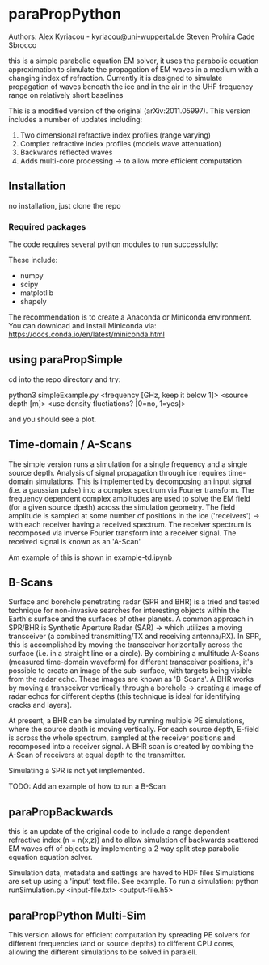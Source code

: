 # paraPropPython

Authors:
Alex Kyriacou - kyriacou@uni-wuppertal.de
Steven Prohira
Cade Sbrocco

this is a simple parabolic equation EM solver, it uses the parabolic equation approximation to simulate the propagation of EM waves in a medium with a changing index of refraction. 
Currently it is designed to simulate propagation of waves beneath the ice and in the air in the UHF frequency range on relatively short baselines 

This is a modified version of the original (arXiv:2011.05997). This version includes a number of updates including:

1. Two dimensional refractive index profiles (range varying)
2. Complex refractive index profiles (models wave attenuation)
3. Backwards reflected waves
4. Adds multi-core processing -> to allow more efficient computation

## Installation

no installation, just clone the repo

### Required packages
The code requires several python modules to run successfully:

These include:
* numpy
* scipy
* matplotlib
* shapely

The recommendation is to create a Anaconda or Miniconda environment. You can download and install Miniconda via: https://docs.conda.io/en/latest/miniconda.html



## using paraPropSimple

cd into the repo directory and try:

python3 simpleExample.py <frequency [GHz, keep it below 1]> <source depth [m]> <use density fluctiations? [0=no, 1=yes]>

and you should see a plot. 

## Time-domain / A-Scans
The simple version runs a simulation for a single frequency and a single source depth. 
Analysis of signal propagation through ice requires time-domain simulations. 
This is implemented by decomposing an input signal (i.e. a gaussian pulse) into a complex spectrum via Fourier transform.
The frequency dependent complex amplitudes are used to solve the EM field (for a given source dpeth) across the simulation geometry.
The field amplitude is sampled at some number of positions in the ice ('receivers') -> with each receiver having a received spectrum.
The receiver spectrum is recomposed via inverse Fourier transform into a receiver signal. The received signal is known as an 'A-Scan'

Am example of this is shown in example-td.ipynb

## B-Scans
Surface and borehole penetrating radar (SPR and BHR) is a tried and tested technique for non-invasive searches for interesting objects within the Earth's surface and the surfaces of other planets.
A common approach in SPR/BHR is Synthetic Aperture Radar (SAR) -> which utilizes a moving transceiver (a combined transmitting/TX and receiving antenna/RX).
In SPR, this is accomplished by moving the transceiver horizontally across the surface (i.e. in a straight line or a circle).
By combining a multitude A-Scans (measured time-domain waveform) for different transceiver positions, 
it's possible to create an image of the sub-surface, with targets being visible from the radar echo. These images are known as 'B-Scans'.
A BHR works by moving a transceiver vertically through a borehole -> creating a image of radar echos for different depths (this technique is ideal for identifying cracks and layers).

At present, a BHR can be simulated by running multiple PE simulations, where the source depth is moving vertically. For each source depth, E-field is across the whole spectrum, sampled at the receiver positions and recomposed into a receiver signal.
A BHR scan is created by combing the A-Scan of receivers at equal depth to the transmitter.

Simulating a SPR is not yet implemented.

TODO: Add an example of how to run a B-Scan

## paraPropBackwards
this is an update of the original code to include a range dependent refractive index (n = n(x,z)) and to allow simulation of backwards scattered EM waves off of objects by implementing a 2 way split step parabolic equation equation solver.

Simulation data, metadata and settings are haved to HDF files
Simulations are set up using a 'input' text file. See example.
To run a simulation:
python runSimulation.py <input-file.txt> <output-file.h5>

## paraPropPython Multi-Sim
This version allows for efficient computation by spreading PE solvers for different frequencies (and or source depths) to different CPU cores, allowing the different simulations to be solved in paralell.
